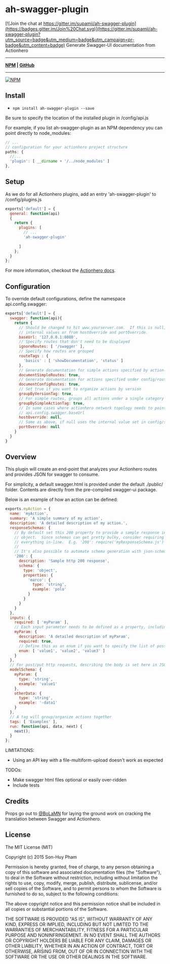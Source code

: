 # ah-swagger-plugin

[![Join the chat at https://gitter.im/supamii/ah-swagger-plugin](https://badges.gitter.im/Join%20Chat.svg)](https://gitter.im/supamii/ah-swagger-plugin?utm_source=badge&utm_medium=badge&utm_campaign=pr-badge&utm_content=badge)
Generate Swagger-UI documentation from Actionhero

***
**[NPM](https://www.npmjs.com/package/ah-swagger-plugin) | [GitHub](https://github.com/supamii/ah-swagger-plugin)**
***

[![NPM](https://nodei.co/npm/ah-swagger-plugin.png?stars=true)](https://nodei.co/npm/ah-swagger-plugin/)

## Install

- `npm install ah-swagger-plugin --save`

Be sure to specify the location of the installed plugin in /config/api.js

For example, if you list ah-swagger-plugin as an NPM dependency you can point directly to node_modules:

```javascript
// ...
// configuration for your actionhero project structure
paths: {
  //... 
  'plugin': [ __dirname + '/../node_modules' ]
},
```

## Setup

As we do for all Actionhero plugins, add an entry 'ah-swagger-plugin' to /config/plugins.js

```javascript
exports['default'] = {
  general: function(api)
  {
    return {
      plugins: [
        // ...
        'ah-swagger-plugin'
        
      ]
    };
  }
};
```

For more information, checkout the [Actionhero docs](http://www.actionherojs.com/docs/core/plugins.html).

## Configuration

To override default configurations, define the namespace api.config.swagger:

```javascript
exports['default'] = { 
  swagger: function(api){
    return {
      // Should be changed to hit www.yourserver.com.  If this is null, defaults to ip:port from
      // internal values or from hostOverride and portOverride.
      baseUrl: '127.0.0.1:8080',
      // Specify routes that don't need to be displayed
      ignoreRoutes: [ '/swagger' ],
      // Specify how routes are grouped
      routeTags : {
        'basics' : [ 'showDocumentation', 'status' ]
      },
      // Generate documentation for simple actions specified by action-name
      documentSimpleRoutes: true,
      // Generate documentation for actions specified under config/routes.js
      documentConfigRoutes: true,
      // Set true if you want to organize actions by version
      groupByVersionTag: true,
      // For simple routes, groups all actions under a single category
      groupBySimpleActionTag: true,
      // In some cases where actionhero network topology needs to point elsewhere.  If null, uses
      // api.config.swagger.baseUrl
      hostOverride: null,
      // Same as above, if null uses the internal value set in config/server/web.js
      portOverride: null
    }
  }
}
```

## Overview
This plugin will create an end-point that analyzes your Actionhero routes and provides JSON for swagger to consume.

For simplicity, a default swagger.html is provided under the default ./public/ folder.  Contents are directly from the pre-compiled swagger-ui package.

Below is an example of how an action can be defined:

```javascript
exports.myAction = {
  name: 'myAction',
  summary: 'A simple summary of my action',
  description: 'A detailed description of my action.',
  responseSchemas: {
    // By default set this 200 property to provide a sample response in the form of a JSON schema
    // object.  Since schemas can get pretty bulky, consider requiring a file instead of having 
    // everything in-line.  E.g. '200': require('myResponseSchema.js')
    // 
    // It's also possible to automate schema generation with json-schema-generator with json-patch.
    '200': {
      description: 'Sample http 200 response',
      schema: {
        type: 'object',
        properties: {
          'marco': {
            type: 'string',
            example: 'polo'
          }
        }
      }
    }
  },
  inputs: {
    required: [ 'myParam' ],
    // Each input parameter needs to be defined as a property, including input parameters for routes.
    myParam: {
      description: 'A detailed description of myParam',
      required: true,
      // Define this as an enum if you want to specify the list of possible values.
      enum: [ 'value1', 'value2', 'value3' ]
    }
  },
  // For post/put http requests, describing the body is set here in JSON schema form.
  modelSchema: {
    myParam: {
      type: 'string',
      example: 'value1'
    },
    otherData: {
      type: 'string',
      example: '-data1'
    }
  },
  // A tag will group/organize actions together
  tags: [ 'Examples' ],
  run: function(api, data, next) {
    next();
  }
};
```

LIMITATIONS:
* Using an API key with a file-multiform-upload doesn't work as expected

TODOs:

* Make swagger html files optional or easily over-ridden
* Include tests

## Credits

Props go out to [@BoLaMN](https://github.com/BoLaMN) for laying the ground work on cracking the translation between Swagger and Actionhero.


## License
The MIT License (MIT)

Copyright (c) 2015 Son-Huy Pham

Permission is hereby granted, free of charge, to any person obtaining a copy
of this software and associated documentation files (the "Software"), to deal
in the Software without restriction, including without limitation the rights
to use, copy, modify, merge, publish, distribute, sublicense, and/or sell
copies of the Software, and to permit persons to whom the Software is
furnished to do so, subject to the following conditions:

The above copyright notice and this permission notice shall be included in all
copies or substantial portions of the Software.

THE SOFTWARE IS PROVIDED "AS IS", WITHOUT WARRANTY OF ANY KIND, EXPRESS OR
IMPLIED, INCLUDING BUT NOT LIMITED TO THE WARRANTIES OF MERCHANTABILITY,
FITNESS FOR A PARTICULAR PURPOSE AND NONINFRINGEMENT. IN NO EVENT SHALL THE
AUTHORS OR COPYRIGHT HOLDERS BE LIABLE FOR ANY CLAIM, DAMAGES OR OTHER
LIABILITY, WHETHER IN AN ACTION OF CONTRACT, TORT OR OTHERWISE, ARISING FROM,
OUT OF OR IN CONNECTION WITH THE SOFTWARE OR THE USE OR OTHER DEALINGS IN THE
SOFTWARE.

